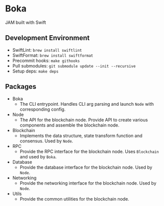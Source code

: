 # Boka

JAM built with Swift

## Development Environment

- SwiftLint: `brew install swiftlint`
- SwiftFormat: `brew install swiftformat`
- Precommit hooks: `make githooks`
- Pull submodules: `git submodule update --init --recursive`
- Setup deps: `make deps`

## Packages

- Boka
  - The CLI entrypoint. Handles CLI arg parsing and launch `Node` with corresponding config.
- Node
  - The API for the blockchain node. Provide API to create various components and assemble the blockchain node.
- Blockchain
  - Implements the data structure, state transform function and consensus. Used by `Node`.
- RPC
  - Provide the RPC interface for the blockchain node. Uses `Blockchain` and used by `Boka`.
- Database
  - Provide the database interface for the blockchain node. Used by `Node`.
- Networking
  - Provide the networking interface for the blockchain node. Used by `Node`.
- Utils
  - Provide the common utilities for the blockchain node.
